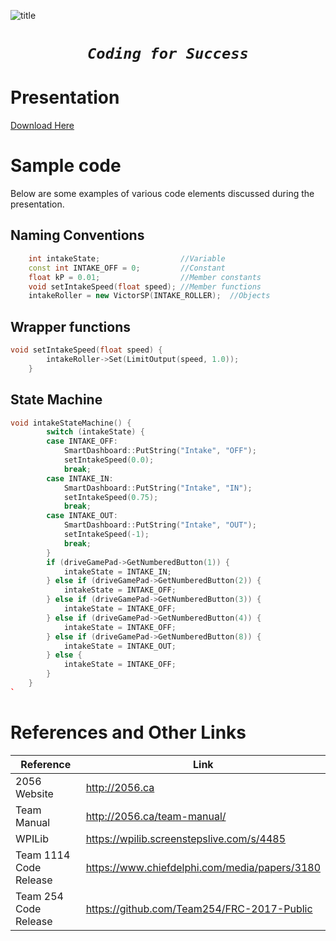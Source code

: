 ![title](http://2056.ca/wp-content/uploads/2015/03/Untitled-2.png)

<center>
  <h1>
  <code><i>Coding for Success</i></code>
</h1>
</center>

# Presentation

[Download Here](Presentation.pptx)

# Sample code

Below are some examples of various code elements discussed during the presentation.

## Naming Conventions

```c++
    int intakeState;                  //Variable
    const int INTAKE_OFF = 0;         //Constant
    float kP = 0.01;                  //Member constants
    void setIntakeSpeed(float speed); //Member functions
    intakeRoller = new VictorSP(INTAKE_ROLLER);  //Objects
```

## Wrapper functions

```c++
void setIntakeSpeed(float speed) {
        intakeRoller->Set(LimitOutput(speed, 1.0));
    }
```

## State Machine

```c++
void intakeStateMachine() {
        switch (intakeState) {
        case INTAKE_OFF:
            SmartDashboard::PutString("Intake", "OFF");
            setIntakeSpeed(0.0);
            break;
        case INTAKE_IN:
            SmartDashboard::PutString("Intake", "IN");
            setIntakeSpeed(0.75);
            break;
        case INTAKE_OUT:
            SmartDashboard::PutString("Intake", "OUT");
            setIntakeSpeed(-1);
            break;
        }
        if (driveGamePad->GetNumberedButton(1)) {
            intakeState = INTAKE_IN;
        } else if (driveGamePad->GetNumberedButton(2)) {
            intakeState = INTAKE_OFF;
        } else if (driveGamePad->GetNumberedButton(3)) {
            intakeState = INTAKE_OFF;
        } else if (driveGamePad->GetNumberedButton(4)) {
            intakeState = INTAKE_OFF;
        } else if (driveGamePad->GetNumberedButton(8)) {
            intakeState = INTAKE_OUT;
        } else {
            intakeState = INTAKE_OFF;
        }
    }
`
```

# References and Other Links

Reference              | Link
---------------------- | -----------------------------------------------
2056 Website           | <http://2056.ca>
Team Manual            | <http://2056.ca/team-manual/>
WPILib                 | <https://wpilib.screenstepslive.com/s/4485>
Team 1114 Code Release | <https://www.chiefdelphi.com/media/papers/3180>
Team 254 Code Release  | <https://github.com/Team254/FRC-2017-Public>

